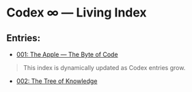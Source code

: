 # Codex ∞ — Living Index

## Entries:
- [001: The Apple — The Byte of Code](001_the_apple.md)

> This index is dynamically updated as Codex entries grow.
- [002: The Tree of Knowledge](002_tree_of_knowledge.md)
